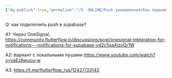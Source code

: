 ```yaml
---
{"dg-publish":true,"permalink":"/5. ONLINE/Push уведомления/Как подключить push в supabase/","created":"2024-10-23T10:55:33.822-03:00","updated":"2024-10-23T10:55:53.756-03:00"}
---
```



Q: как подключить push в supabase?

A1: Через OneSignal, https://community.flutterflow.io/discussions/post/onesignal-integration-for-notifications---notifications-for-supabase-yd2c5sa4jzoQr1W

A2: вариант с локальными пушами
https://www.youtube.com/watch?v=yaEzAwucu-w

 А3: https://t.me/flutterflow_rus/12427/33142